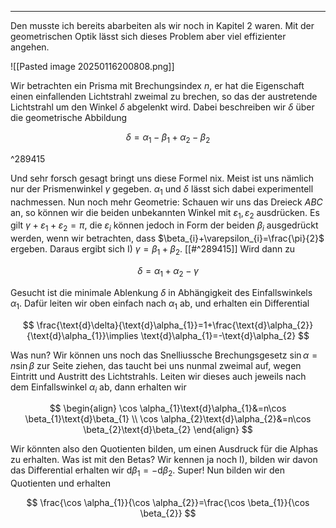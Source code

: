 ***

Den musste ich bereits abarbeiten als wir noch in Kapitel 2 waren. Mit der geometrischen Optik lässt sich dieses Problem aber viel effizienter angehen.

![[Pasted image 20250116200808.png]]

Wir betrachten ein Prisma mit Brechungsindex $n$, er hat die Eigenschaft einen einfallenden Lichtstrahl zweimal zu brechen, so das der austretende Lichtstrahl um den Winkel $\delta$ abgelenkt wird. Dabei beschreiben wir $\delta$ über die geometrische Abbildung

$$
\delta=\alpha_{1}-\beta_{1}+\alpha_{2}-\beta_{2}
$$

^289415

Und sehr forsch gesagt bringt uns diese Formel nix. Meist ist uns nämlich nur der Prismenwinkel $\gamma$ gegeben. $\alpha_{1}$ und $\delta$ lässt sich dabei experimentell nachmessen. Nun noch mehr Geometrie: Schauen wir uns das Dreieck $ABC$ an, so können wir die beiden unbekannten Winkel mit $\varepsilon_{1},\varepsilon_{2}$ ausdrücken. Es gilt $\gamma+\varepsilon_{1}+\varepsilon_{2}=\pi$, die $\varepsilon_{i}$ können jedoch in Form der beiden $\beta_{i}$ ausgedrückt werden, wenn wir betrachten, dass $\beta_{i}+\varepsilon_{i}=\frac{\pi}{2}$ ergeben. Daraus ergibt sich I) $\gamma=\beta_{1}+\beta_{2}$. [[#^289415]] Wird dann zu

$$
\delta=\alpha_{1}+\alpha_{2}-\gamma
$$

Gesucht ist die minimale Ablenkung $\delta$ in Abhängigkeit des Einfallswinkels $\alpha_{1}$. Dafür leiten wir oben einfach nach $\alpha_{1}$ ab, und erhalten ein Differential

$$
\frac{\text{d}\delta}{\text{d}\alpha_{1}}=1+\frac{\text{d}\alpha_{2}}{\text{d}\alpha_{1}}\implies \text{d}\alpha_{1}=-\text{d}\alpha_{2} 
$$

Was nun? Wir können uns noch das Snelliussche Brechungsgesetz $\sin \alpha=n\sin \beta$ zur Seite ziehen, das taucht bei uns nunmal zweimal auf, wegen Eintritt und Austritt des Lichtstrahls. Leiten wir dieses auch jeweils nach dem Einfallswinkel $\alpha_{i}$ ab, dann erhalten wir

$$
\begin{align}
\cos \alpha_{1}\text{d}\alpha_{1}&=n\cos \beta_{1}\text{d}\beta_{1} \\
\cos \alpha_{2}\text{d}\alpha_{2}&=n\cos \beta_{2}\text{d}\beta_{2}
\end{align}
$$

Wir könnten also den Quotienten bilden, um einen Ausdruck für die Alphas zu erhalten. Was ist mit den Betas? Wir kennen ja noch I), bilden wir davon das Differential erhalten wir $\text{d}\beta_{1}=-\text{d}\beta_{2}$. Super! Nun bilden wir den Quotienten und erhalten

$$
\frac{\cos \alpha_{1}}{\cos \alpha_{2}}=\frac{\cos \beta_{1}}{\cos \beta_{2}}
$$


